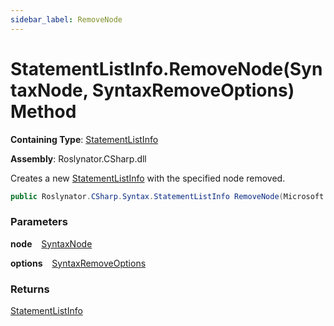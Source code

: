 ```yaml
---
sidebar_label: RemoveNode
---
```


# StatementListInfo\.RemoveNode\(SyntaxNode, SyntaxRemoveOptions\) Method

**Containing Type**: [StatementListInfo](../index.md)

**Assembly**: Roslynator\.CSharp\.dll

  
Creates a new [StatementListInfo](../index.md) with the specified node removed\.

```csharp
public Roslynator.CSharp.Syntax.StatementListInfo RemoveNode(Microsoft.CodeAnalysis.SyntaxNode node, Microsoft.CodeAnalysis.SyntaxRemoveOptions options)
```

### Parameters

**node** &ensp; [SyntaxNode](https://docs.microsoft.com/en-us/dotnet/api/microsoft.codeanalysis.syntaxnode)

**options** &ensp; [SyntaxRemoveOptions](https://docs.microsoft.com/en-us/dotnet/api/microsoft.codeanalysis.syntaxremoveoptions)

### Returns

[StatementListInfo](../index.md)

